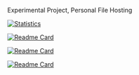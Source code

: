 <!-- ## Hi there 👋

<!--
**arfshl/arfshl** is a ✨ _special_ ✨ repository because its `README.md` (this file) appears on your GitHub profile.

Here are some ideas to get you started:

- 🔭 I’m currently working on ...
- 🌱 I’m currently learning ...
- 👯 I’m looking to collaborate on ...
- 🤔 I’m looking for help with ...
- 💬 Ask me about ...
- 📫 How to reach me: ...
- 😄 Pronouns: ...
- ⚡ Fun fact: ...
-->

Experimental Project, Personal File Hosting


[![Statistics](https://github-readme-stats.vercel.app/api?username=arfshl&show=reviews,discussions_started,discussions_answered,prs_merged,prs_merged_percentage&show_icons=true&theme=transparent)](https://github.com/arfshl/arfshl/)

[![Readme Card](https://github-readme-stats.vercel.app/api/pin/?username=arfshl&repo=debian-on-android&theme=transparent)](https://github.com/arfshl/debian-on-android)

[![Readme Card](https://github-readme-stats.vercel.app/api/pin/?username=arfshl&repo=adblock-dns-config&theme=transparent)](https://github.com/arfshl/adblock-dns-config)


[![Readme Card](https://github-readme-stats.vercel.app/api/pin/?username=arfshl&repo=safesearch-enforcing-hosts&theme=transparent)](https://github.com/arfshl/safesearch-enforcing-hosts)